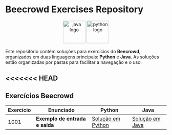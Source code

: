 # Beecrowd Exercises Repository

<p align="center">
  <img src="https://cdn.jsdelivr.net/gh/devicons/devicon/icons/java/java-original.svg" height="70" alt="java logo" />
  <img src="https://cdn.jsdelivr.net/gh/devicons/devicon/icons/python/python-original.svg" height="70" alt="python logo" />
</p>

Este repositório contém soluções para exercícios do **Beecrowd**, organizados em duas linguagens principais: **Python** e **Java**. As soluções estão organizadas por pastas para facilitar a navegação e o uso.


<<<<<<< HEAD
---

## Exercícios Beecrowd

| Exercício | Enunciado | Python | Java |
|-----------|-----------|--------|------|
| 1001      | **Exemplo de entrada e saída** | [Solução em Python](./python/1001%20-%20Extremamente%20Básico.py) | [Solução em Java](./java/1001%20-%20Extremamente%20Básico/Main1001.java) |

